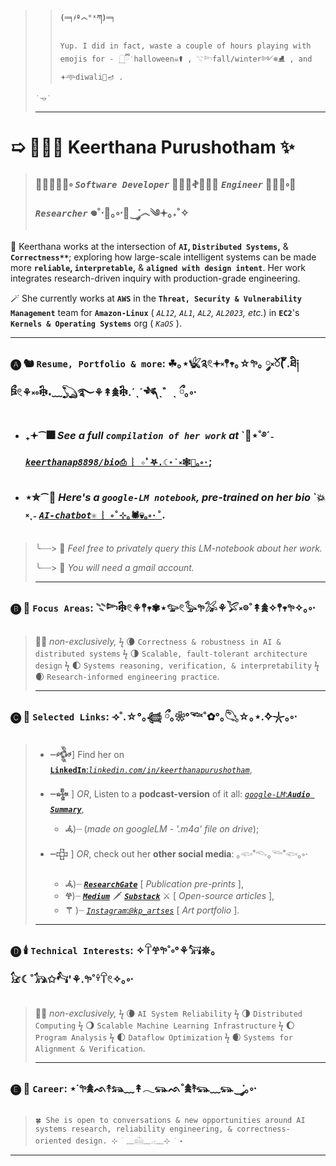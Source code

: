 > > #### `(═╕҂º෴°ˣཀ)═╕`
> > ```
> > Yup. I did in fact, waste a couple of hours playing with emojis for - 𓉸ྀི݁ halloween☠️⚰️ , 𓇢𓆸fall/winter༻❄️⛸️ , and 𖥔𖥸diwali🪷🪔 .
> > ```
> `˙𐃷˙`
> 
> ---
# ➯ 🦹🏻‍♀️ Keerthana Purushotham ✨
> ### 🧝🏽‍♀️🧞‍♀️༚ *`Software Developer`* 🧚🏼‍♀️𖤝🧛🏻‍♀️ *`Engineer`* 🧙🏽‍♀️༚🔮 *`Researcher`* 𖦹˚⋅🧟｡༚⋅🦇‿་༘෴༄𖥔｡˖˚✧
> 
 🧹 Keerthana works at the intersection of **`AI`, `Distributed Systems`,** & **`Correctness**`**; exploring how large-scale intelligent systems can be made more **`reliable`, `interpretable`,** & **`aligned with design intent`**. Her work integrates research-driven inquiry with production-grade engineering.

 🪄 She currently works at **`AWS`** in the **`Threat, Security & Vulnerability Management`** team for **`Amazon-Linux`** ( *`AL12`, `AL1`, `AL2`, `AL2023`, etc.*) in **`EC2`**'s **`Kernels & Operating Systems`** org ( *`KaOS`* ).
 
---
### 🅐 🐿️ **`Resume, Portfolio & more`:** ☘︎｡⋆𓆤༉𓏲𖥔༝𖤣𖥧｡☆𖧧｡ ༘༝ၴ( ၴႅၴ.ཐི༏ཋྀ𓏲⚘༝༚𓇗˖﹏𓆏࿐⚘↟𖠰𓇗.ˊˎˊ𓆈ˎ゛ˎ ྀ｡༚⋅
- ### ₊𖥔⁀🎆 *See a full **`compilation of her work`** at* \`🧨⋆˚࿔ˊ˗ [*`keerthanap8898/bio`*`⎙ ︴✧ﾟ𖤐.☾⋆˙༝🕸️👻｡༚⋅`](https://github.com/keerthanap8898/bio#-links);
- ### ⋆✮⁀🎇 *Here's a **`google-LM notebook`**, pre-trained on her bio* \`💥༝ˎ˗ [*`AI-chatbot`*`⚛ ︴༚˚⊹｡🕷💀｡༚⋅˚`](https://notebooklm.google.com/notebook/fe2125af-e6e0-4815-8181-041b267e3b8b?artifactId=133e9897-8c8b-4dcf-89e3-a0a0da965655). 
>   ╰┈┈> 🦃 *Feel free to privately query this LM-notebook about her work.*
>     
>   ╰┈┈> 🥧 *You will need a gmail account.*
> 
> ---
### 🅑 🧣 **`Focus Areas`**: 𓇢𓆸𓇗𓏲⚘𖤣𖥧✾⋆𓅰𓏲𓅭𖧧𓅮⚘𓅯༝𖡼˚↟𖠰✧𖤣𖥧𖧧✧｡༚⋅
> 🍁🍂 *non-exclusively,*  ϟ  🌘 `Correctness & robustness in AI & distributed systems`  ϟ  🌗 `Scalable, fault-tolerant architecture design`  ϟ  🌓 `Systems reasoning, verification, & interpretability`  ϟ  🌒 `Research-informed engineering practice`.
> 
> ---
### 🅒 🎃 **`Selected Links`**: ⟢˚.☆°｡𓆉 ྀ｡❀°𓆝˚✿°｡𓆡☆｡⋆.݁݁✧𓇼｡༚⋅
> - **┈𒅒**] Find her on [**`LinkedIn`**:*`linkedin.com/in/keerthanapurushotham`*](https://linkedin.com/in/keerthanapurushotham),
> 
> - **┈𒈔** ] *OR*, Listen to a **podcast-version** of it all: [*`google-LM`*:***`Audio Summary`***](https://drive.google.com/file/d/1TIv9bmw2HRo9JkZyHOzG4XH6CTmgmjTd/view),
>     - **𖥂**)┈ (*made on googleLM - '.m4a' file on drive*);
> - **┈𒇫** ] *OR*, check out her **other social media**: ｡𓆟˚𓆞｡𓆝˚𓆟｡༚⋅
>     - **𖥂**)┈ [***`ResearchGate`***](https://www.researchgate.net/profile/Keerthana-Purushotham) [ *Publication pre-prints* ],
>     - **𖣂**)┈ ***[`Medium`](https://medium.com/@keerthanapurushotham)*** 🗡️ ***[`Substack`](https://substack.com/@keerthanapurushotham)*** ⚔️ [ *Open-source articles* ],
>     - **⚚** )┈ [*`Instagram`*:*`@kp_artses`*](https://instagram.com/kp_artses) [ *Art portfolio* ].
> ---
### 🅓 🕯️ **`Technical Interests`**: ✧𓋼𖣂𖧧˚༚°⚘𓃙𖤓｡𓃠☾˚𓃥✩𓃚'⚘.𖧧˚𓍊𓋼𓏲✧｡༚⋅
> 🍁🍂 *non-exclusively,*  ϟ  🌘 `AI System Reliability`  ϟ   🌗 `Distributed Computing`  ϟ   🌖 `Scalable Machine Learning Infrastructure`  ϟ   🌔 `Program Analysis`  ϟ  🌓 `Dataflow Optimization`  ϟ   🌒 `Systems for Alignment & Verification`.
> 
> ---
### 🅔 🎿 **`Career`**: ⋆˙𖧧𖠰ᨒ↟𓃬﹏↟𓂃𓃮ᨒ˚𖠰࣪↟𓃮﹏𓃮‿་༘｡༚⋅
> ```
> 🍀 She is open to conversations & new opportunities around AI systems research, reliability engineering, & correctness-oriented design. ⊹ ࣪ ﹏𓊝﹏𓂁﹏⊹ ࣪ ˖
> ```
---


